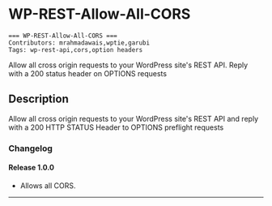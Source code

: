 # WP-REST-Allow-All-CORS

```
=== WP-REST-Allow-All-CORS ===
Contributors: mrahmadawais,wptie,garubi
Tags: wp-rest-api,cors,option headers
```

Allow all cross origin requests to your WordPress site's REST API.
Reply with a 200 status header on OPTIONS requests

## Description

Allow all cross origin requests to your WordPress site's REST API and reply with a 200 HTTP STATUS Header to OPTIONS preflight requests

### Changelog

#### Release 1.0.0
* Allows all CORS.

---

